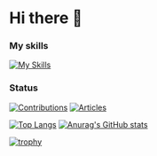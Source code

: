 # Hi there 👋

### My skills
[![My Skills](https://skillicons.dev/icons?i=ts,js,html,css,react,nextjs,materialui,nodejs,vite,firebase,docker,netlify,gcp,py,pytorch,go,ai,figma,git,github,githubactions,vue,nuxt,java)](https://skillicons.dev)


### Status

[![Contributions](https://badgen.org/img/qiita/fumigoro/contributions?style=flat)](https://qiita.com/fumigoro)
[![Articles](https://badgen.org/img/qiita/fumigoro/articles?style=flat)](https://qiita.com/fumigoro)


[![Top Langs](https://github-readme-stats.vercel.app/api/top-langs/?username=fumigoro&layout=donut)](https://github.com/anuraghazra/github-readme-stats)
[![Anurag's GitHub stats](https://github-readme-stats.vercel.app/api?username=fumigoro&count_private=true&show_icons=true)](https://github.com/fumigoro)

[![trophy](https://github-profile-trophy.vercel.app/?username=ryo-ma)](https://github.com/ryo-ma/github-profile-trophy)
<!--
**fumigoro/fumigoro** is a ✨ _special_ ✨ repository because its `README.md` (this file) appears on your GitHub profile.

Here are some ideas to get you started:

- 🔭 I’m currently working on ...
- 🌱 I’m currently learning ...
- 👯 I’m looking to collaborate on ...
- 🤔 I’m looking for help with ...
- 💬 Ask me about ...
- 📫 How to reach me: ...
- 😄 Pronouns: ...
- ⚡ Fun fact: ...
-->
